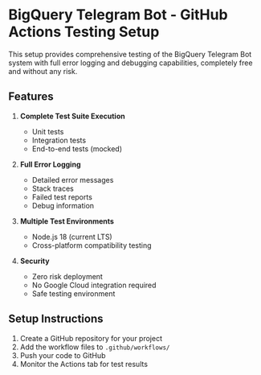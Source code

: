 # BigQuery Telegram Bot - GitHub Actions Testing Setup

This setup provides comprehensive testing of the BigQuery Telegram Bot system with full error logging and debugging capabilities, completely free and without any risk.

## Features

1. **Complete Test Suite Execution**
   - Unit tests
   - Integration tests
   - End-to-end tests (mocked)

2. **Full Error Logging**
   - Detailed error messages
   - Stack traces
   - Failed test reports
   - Debug information

3. **Multiple Test Environments**
   - Node.js 18 (current LTS)
   - Cross-platform compatibility testing

4. **Security**
   - Zero risk deployment
   - No Google Cloud integration required
   - Safe testing environment

## Setup Instructions

1. Create a GitHub repository for your project
2. Add the workflow files to `.github/workflows/`
3. Push your code to GitHub
4. Monitor the Actions tab for test results